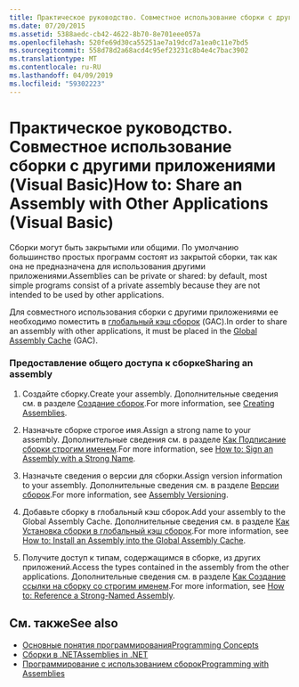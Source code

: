 ```yaml
---
title: Практическое руководство. Совместное использование сборки с другими приложениями (Visual Basic)
ms.date: 07/20/2015
ms.assetid: 5388aedc-cb42-4622-8b70-8e701eee057a
ms.openlocfilehash: 520fe69d30ca55251ae7a19dcd7a1ea0c11e7bd5
ms.sourcegitcommit: 558d78d2a68acd4c95ef23231c8b4e4c7bac3902
ms.translationtype: MT
ms.contentlocale: ru-RU
ms.lasthandoff: 04/09/2019
ms.locfileid: "59302223"
---
```

# <a name="how-to-share-an-assembly-with-other-applications-visual-basic"></a><span data-ttu-id="26d70-102">Практическое руководство. Совместное использование сборки с другими приложениями (Visual Basic)</span><span class="sxs-lookup"><span data-stu-id="26d70-102">How to: Share an Assembly with Other Applications (Visual Basic)</span></span>
<span data-ttu-id="26d70-103">Сборки могут быть закрытыми или общими. По умолчанию большинство простых программ состоят из закрытой сборки, так как она не предназначена для использования другими приложениями.</span><span class="sxs-lookup"><span data-stu-id="26d70-103">Assemblies can be private or shared: by default, most simple programs consist of a private assembly because they are not intended to be used by other applications.</span></span>  
  
 <span data-ttu-id="26d70-104">Для совместного использования сборки с другими приложениями ее необходимо поместить в [глобальный кэш сборок](../../../../framework/app-domains/gac.md) (GAC).</span><span class="sxs-lookup"><span data-stu-id="26d70-104">In order to share an assembly with other applications, it must be placed in the [Global Assembly Cache](../../../../framework/app-domains/gac.md) (GAC).</span></span>  
  
### <a name="sharing-an-assembly"></a><span data-ttu-id="26d70-105">Предоставление общего доступа к сборке</span><span class="sxs-lookup"><span data-stu-id="26d70-105">Sharing an assembly</span></span>  
  
1. <span data-ttu-id="26d70-106">Создайте сборку.</span><span class="sxs-lookup"><span data-stu-id="26d70-106">Create your assembly.</span></span> <span data-ttu-id="26d70-107">Дополнительные сведения см. в разделе [Создание сборок](../../../../framework/app-domains/create-assemblies.md).</span><span class="sxs-lookup"><span data-stu-id="26d70-107">For more information, see [Creating Assemblies](../../../../framework/app-domains/create-assemblies.md).</span></span>  
  
2. <span data-ttu-id="26d70-108">Назначьте сборке строгое имя.</span><span class="sxs-lookup"><span data-stu-id="26d70-108">Assign a strong name to your assembly.</span></span> <span data-ttu-id="26d70-109">Дополнительные сведения см. в разделе [Как Подписание сборки строгим именем](../../../../framework/app-domains/how-to-sign-an-assembly-with-a-strong-name.md).</span><span class="sxs-lookup"><span data-stu-id="26d70-109">For more information, see [How to: Sign an Assembly with a Strong Name](../../../../framework/app-domains/how-to-sign-an-assembly-with-a-strong-name.md).</span></span>  
  
3. <span data-ttu-id="26d70-110">Назначьте сведения о версии для сборки.</span><span class="sxs-lookup"><span data-stu-id="26d70-110">Assign version information to your assembly.</span></span> <span data-ttu-id="26d70-111">Дополнительные сведения см. в разделе [Версии сборок](../../../../framework/app-domains/assembly-versioning.md).</span><span class="sxs-lookup"><span data-stu-id="26d70-111">For more information, see [Assembly Versioning](../../../../framework/app-domains/assembly-versioning.md).</span></span>  
  
4. <span data-ttu-id="26d70-112">Добавьте сборку в глобальный кэш сборок.</span><span class="sxs-lookup"><span data-stu-id="26d70-112">Add your assembly to the Global Assembly Cache.</span></span> <span data-ttu-id="26d70-113">Дополнительные сведения см. в разделе [Как Установка сборки в глобальный кэш сборок](../../../../framework/app-domains/how-to-install-an-assembly-into-the-gac.md).</span><span class="sxs-lookup"><span data-stu-id="26d70-113">For more information, see [How to: Install an Assembly into the Global Assembly Cache](../../../../framework/app-domains/how-to-install-an-assembly-into-the-gac.md).</span></span>  
  
5. <span data-ttu-id="26d70-114">Получите доступ к типам, содержащимся в сборке, из других приложений.</span><span class="sxs-lookup"><span data-stu-id="26d70-114">Access the types contained in the assembly from the other applications.</span></span> <span data-ttu-id="26d70-115">Дополнительные сведения см. в разделе [Как Создание ссылки на сборку со строгим именем](../../../../framework/app-domains/how-to-reference-a-strong-named-assembly.md).</span><span class="sxs-lookup"><span data-stu-id="26d70-115">For more information, see [How to: Reference a Strong-Named Assembly](../../../../framework/app-domains/how-to-reference-a-strong-named-assembly.md).</span></span>  
  
## <a name="see-also"></a><span data-ttu-id="26d70-116">См. также</span><span class="sxs-lookup"><span data-stu-id="26d70-116">See also</span></span>

- [<span data-ttu-id="26d70-117">Основные понятия программирования</span><span class="sxs-lookup"><span data-stu-id="26d70-117">Programming Concepts</span></span>](../../../../visual-basic/programming-guide/concepts/index.md)
- [<span data-ttu-id="26d70-118">Сборки в .NET</span><span class="sxs-lookup"><span data-stu-id="26d70-118">Assemblies in .NET</span></span>](../../../../standard/assembly/index.md)
- [<span data-ttu-id="26d70-119">Программирование с использованием сборок</span><span class="sxs-lookup"><span data-stu-id="26d70-119">Programming with Assemblies</span></span>](../../../../framework/app-domains/programming-with-assemblies.md)
